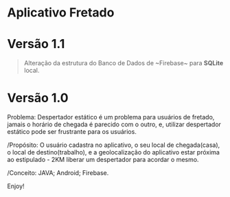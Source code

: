 # Aplicativo Fretado

# Versão 1.1

> Alteração da estrutura do Banco de Dados de ~Firebase~ para **SQLite** local.


# Versão 1.0

Problema: Despertador estático é um problema para usuários de fretado, jamais o horário de chegada é parecido com o outro, e, utilizar despertador estático pode ser frustrante para os usuários.

/Propósito: O usuário cadastra no aplicativo, o seu local de chegada(casa), o local de destino(trabalho), e a geolocalização do aplicativo estar próxima ao estipulado - 2KM liberar um despertador para acordar o mesmo.

/Conceito: JAVA; Android; Firebase.

Enjoy!

